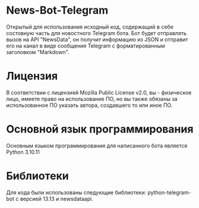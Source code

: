 # News-Bot-Telegram
Открытый для использования исходный код, содержащий в себе состовную часть для новостного Telegram бота. Бот будет отправлять вызов на API "NewsData", он получит информацию из JSON и отправит его на канал в виде сообщения Telegram с форматированным заголовком "Markdown".

# Лицензия
В соответствии с лицензией Mozilla Public License v2.0, вы - физическое лицо, имеете право на использование ПО, но вы также обязаны за использованное ПО указать автора, создавшего то или иное ПО.

# Основной язык программирования
Основным языком программирования для написанного бота является Python 3.10.11

# Библиотеки
Для кода были использованы следующие библиотеки: python-telegram-bot с версией 13.13 и newsdataapi.
